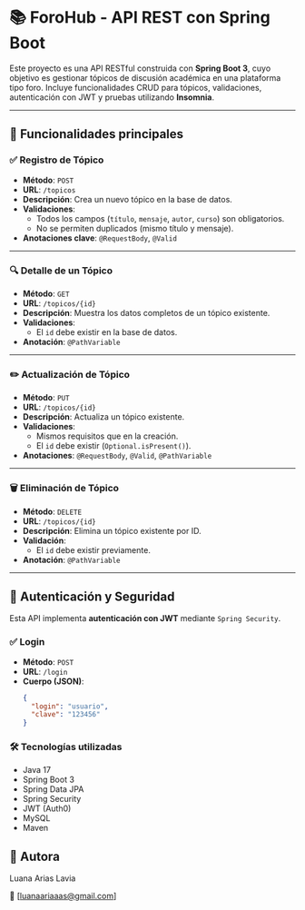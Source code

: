 # 📚 ForoHub - API REST con Spring Boot

Este proyecto es una API RESTful construida con **Spring Boot 3**, cuyo objetivo es gestionar tópicos de discusión académica en una plataforma tipo foro. Incluye funcionalidades CRUD para tópicos, validaciones, autenticación con JWT y pruebas utilizando **Insomnia**.

---

## 🚀 Funcionalidades principales

### ✅ Registro de Tópico

- **Método**: `POST`
- **URL**: `/topicos`
- **Descripción**: Crea un nuevo tópico en la base de datos.
- **Validaciones**:
  - Todos los campos (`título`, `mensaje`, `autor`, `curso`) son obligatorios.
  - No se permiten duplicados (mismo título y mensaje).
- **Anotaciones clave**: `@RequestBody`, `@Valid`

---

### 🔍 Detalle de un Tópico

- **Método**: `GET`
- **URL**: `/topicos/{id}`
- **Descripción**: Muestra los datos completos de un tópico existente.
- **Validaciones**:
  - El `id` debe existir en la base de datos.
- **Anotación**: `@PathVariable`

---

### ✏️ Actualización de Tópico

- **Método**: `PUT`
- **URL**: `/topicos/{id}`
- **Descripción**: Actualiza un tópico existente.
- **Validaciones**:
  - Mismos requisitos que en la creación.
  - El `id` debe existir (`Optional.isPresent()`).
- **Anotaciones**: `@RequestBody`, `@Valid`, `@PathVariable`

---

### 🗑️ Eliminación de Tópico

- **Método**: `DELETE`
- **URL**: `/topicos/{id}`
- **Descripción**: Elimina un tópico existente por ID.
- **Validación**:
  - El `id` debe existir previamente.
- **Anotación**: `@PathVariable`

---

## 🔐 Autenticación y Seguridad

Esta API implementa **autenticación con JWT** mediante `Spring Security`.

### ✅ Login

- **Método**: `POST`
- **URL**: `/login`
- **Cuerpo (JSON)**:
  ```json
  {
    "login": "usuario",
    "clave": "123456"
  }
  
  
### 🛠️ Tecnologías utilizadas
- Java 17
- Spring Boot 3
- Spring Data JPA
- Spring Security
- JWT (Auth0)
- MySQL
- Maven


## 👤 Autora

Luana Arias Lavia

📧 [luanaariaaas@gmail.com]
